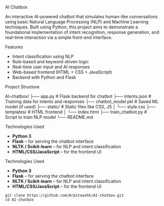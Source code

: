  AI Chatbox

An interactive AI-powered chatbot that simulates human-like conversations using basic Natural Language Processing (NLP) and Machine Learning techniques. Built using Python, this project aims to demonstrate a foundational implementation of intent recognition, response generation, and real-time interaction via a simple front-end interface.



Features

-  Intent classification using NLP
-  Rule-based and keyword-driven logic
-  Real-time user input and AI responses
-  Web-based frontend (HTML + CSS + JavaScript)
-  Backend with Python and Flask



 Project Structure

AI-chatbox/
├── app.py # Flask backend for chatbot
├── intents.json # Training data for intents and responses
├── chatbot_model.pkl # Saved ML model (if used)
├── static/ # Static files like CSS, JS
│ └── style.css
├── templates/ # HTML frontend
│ └── index.html
├── train_chatbot.py # Script to train NLP model
└── README.md




 Technologies Used

- **Python 3**
- **Flask** – for serving the chatbot interface
- **NLTK / Scikit-learn** – for NLP and intent classification
- **HTML/CSS/JavaScript** – for the frontend UI


Technologies Used

- **Python 3**
- **Flask** – for serving the chatbot interface
- **NLTK / Scikit-learn** – for NLP and intent classification
- **HTML/CSS/JavaScript** – for the frontend UI

```
git clone https://github.com/Arpitaashk/AI-chatbox.git
cd AI-chatbox

